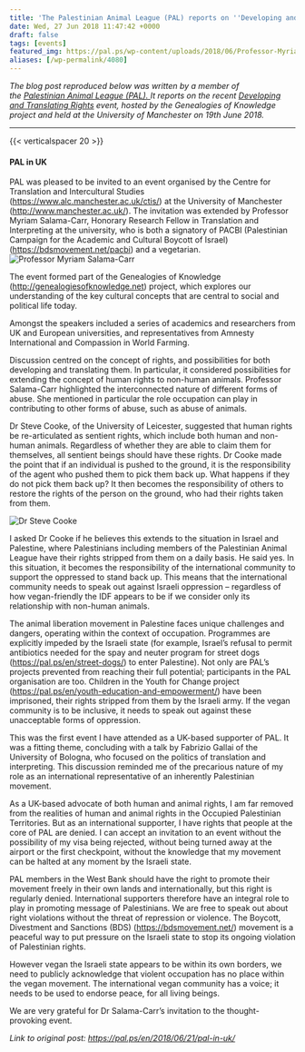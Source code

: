 ```yaml
---
title: 'The Palestinian Animal League (PAL) reports on ''Developing and Translating Rights'' event'
date: Wed, 27 Jun 2018 11:47:42 +0000
draft: false
tags: [events]
featured_img: https://pal.ps/wp-content/uploads/2018/06/Professor-Myriam-Salama-Carr.jpg
aliases: [/wp-permalink/4080]
---
```


<div class="entry-post"><em>The blog post reproduced below was written by a member of the <a title="Palestinian Animal League" href="https://pal.ps/en/" rel="home">Palestinian Animal League (PAL). </a></em><em>It reports on the recent <a href="http://genealogiesofknowledge.net/events/developing-translating-rights/">Developing and Translating Rights</a> event, hosted by the Genealogies of Knowledge project and held at the University of Manchester on 19th June 2018.</em>

<hr />

{{< verticalspacer 20 >}}
<h4 class="entry-title">PAL in UK</h4>
PAL was pleased to be invited to an event organised by the Centre for Translation and Intercultural Studies (<a href="https://www.alc.manchester.ac.uk/ctis/">https://www.alc.manchester.ac.uk/ctis/</a>) at the University of Manchester (<a href="http://www.manchester.ac.uk/">http://www.manchester.ac.uk/</a>). The invitation was extended by Professor Myriam Salama-Carr, Honorary Research Fellow in Translation and Interpreting at the university, who is both a signatory of PACBI (Palestinian Campaign for the Academic and Cultural Boycott of Israel) (<a href="https://bdsmovement.net/pacbi">https://bdsmovement.net/pacbi</a>) and a vegetarian.

<img src="https://pal.ps/wp-content/uploads/2018/06/Professor-Myriam-Salama-Carr.jpg" alt="Professor Myriam Salama-Carr" />

The event formed part of the Genealogies of Knowledge (<a href="http://genealogiesofknowledge.net/about/">http://genealogiesofknowledge.net</a>) project, which explores our understanding of the key cultural concepts that are central to social and political life today.

Amongst the speakers included a series of academics and researchers from UK and European universities, and representatives from Amnesty International and Compassion in World Farming.

Discussion centred on the concept of rights, and possibilities for both developing and translating them. In particular, it considered possibilities for extending the concept of human rights to non-human animals. Professor Salama-Carr highlighted the interconnected nature of different forms of abuse. She mentioned in particular the role occupation can play in contributing to other forms of abuse, such as abuse of animals.

Dr Steve Cooke, of the University of Leicester, suggested that human rights be re-articulated as sentient rights, which include both human and non-human animals. Regardless of whether they are able to claim them for themselves, all sentient beings should have these rights. Dr Cooke made the point that if an individual is pushed to the ground, it is the responsibility of the agent who pushed them to pick them back up. What happens if they do not pick them back up? It then becomes the responsibility of others to restore the rights of the person on the ground, who had their rights taken from them.

<img src="https://pal.ps/wp-content/uploads/2018/06/Dr-Steve-Cooke.jpg" alt="Dr Steve Cooke" />

I asked Dr Cooke if he believes this extends to the situation in Israel and Palestine, where Palestinians including members of the Palestinian Animal League have their rights stripped from them on a daily basis. He said yes. In this situation, it becomes the responsibility of the international community to support the oppressed to stand back up. This means that the international community needs to speak out against Israeli oppression – regardless of how vegan-friendly the IDF appears to be if we consider only its relationship with non-human animals.

The animal liberation movement in Palestine faces unique challenges and dangers, operating within the context of occupation. Programmes are explicitly impeded by the Israeli state (for example, Israel’s refusal to permit antibiotics needed for the spay and neuter program for street dogs (<a href="https://pal.ps/en/street-dogs/">https://pal.ps/en/street-dogs/</a>) to enter Palestine). Not only are PAL’s projects prevented from reaching their full potential; participants in the PAL organisation are too. Children in the Youth for Change project (<a href="https://pal.ps/en/youth-education-and-empowerment/">https://pal.ps/en/youth-education-and-empowerment/</a>) have been imprisoned, their rights stripped from them by the Israeli army. If the vegan community is to be inclusive, it needs to speak out against these unacceptable forms of oppression.

This was the first event I have attended as a UK-based supporter of PAL. It was a fitting theme, concluding with a talk by Fabrizio Gallai of the University of Bologna, who focused on the politics of translation and interpreting. This discussion reminded me of the precarious nature of my role as an international representative of an inherently Palestinian movement.

As a UK-based advocate of both human and animal rights, I am far removed from the realities of human and animal rights in the Occupied Palestinian Territories. But as an international supporter, I have rights that people at the core of PAL are denied. I can accept an invitation to an event without the possibility of my visa being rejected, without being turned away at the airport or the first checkpoint, without the knowledge that my movement can be halted at any moment by the Israeli state.

PAL members in the West Bank should have the right to promote their movement freely in their own lands and internationally, but this right is regularly denied. International supporters therefore have an integral role to play in promoting message of Palestinians. We are free to speak out about right violations without the threat of repression or violence. The Boycott, Divestment and Sanctions (BDS) (<a href="https://bdsmovement.net/">https://bdsmovement.net/</a>) movement is a peaceful way to put pressure on the Israeli state to stop its ongoing violation of Palestinian rights.

However vegan the Israeli state appears to be within its own borders, we need to publicly acknowledge that violent occupation has no place within the vegan movement. The international vegan community has a voice; it needs to be used to endorse peace, for all living beings.

We are very grateful for Dr Salama-Carr’s invitation to the thought-provoking event.

<em>Link to original post: <a href="https://pal.ps/en/2018/06/21/pal-in-uk/">https://pal.ps/en/2018/06/21/pal-in-uk/</a> </em></div>